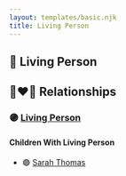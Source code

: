 ```yaml
---
layout: templates/basic.njk
title: Living Person
---
```

## 🔵 Living Person


## 👩‍❤️‍👨 Relationships

### 🟣 [Living Person](/people/6/67890576)

#### Children With Living Person
* 🟣 [Sarah Thomas](/people/2/28506175)